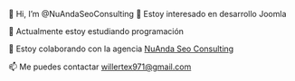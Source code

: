 👋 Hi, I’m @NuAndaSeoConsulting
👀 Estoy interesado en desarrollo Joomla

🌱 Actualmente estoy estudiando programación

💞️ Estoy colaborando con la agencia <a href="https://nuanda.es/diseno-web" target="_blank">NuAnda Seo Consulting</a>

📫 Me puedes contactar willertex971@gmail.com
